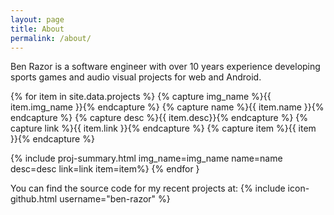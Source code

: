 ```yaml
---
layout: page
title: About
permalink: /about/
---
```

Ben Razor is a software engineer with over 10 years experience developing sports games and audio visual projects
for web and Android.

{% for item in site.data.projects %}
  {% capture img_name %}{{ item.img_name }}{% endcapture %}
  {% capture name %}{{ item.name }}{% endcapture %}
  {% capture desc %}{{ item.desc}}{% endcapture %}
  {% capture link %}{{ item.link }}{% endcapture %}
  {% capture item %}{{ item }}{% endcapture %}

  {% include proj-summary.html img_name=img_name name=name desc=desc link=link item=item%}
{% endfor }

You can find the source code for my recent projects at:
{% include icon-github.html username="ben-razor" %} 